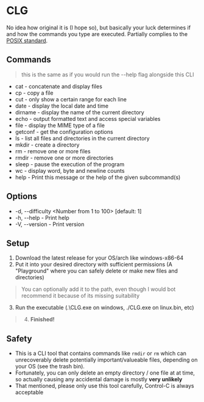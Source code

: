 # CLG
No idea how original it is (I hope so), but basically your luck determines if and how the commands you type are executed.
Partially complies to the [POSIX standard](https://en.wikipedia.org/wiki/POSIX).

## Commands
> this is the same as if you would run the --help flag alongside this CLI
  - cat - concatenate and display files
  - cp - copy a file
  - cut - only show a certain range for each line
  - date -   display the local date and time
  - dirname - display the name of the current directory
  - echo - output formatted text and access special variables
  - file - display the MIME type of a file
  - getconf - get the configuration options
  - ls - list all files and directories in the current directory
  - mkdir - create a directory
  - rm - remove one or more files
  - rmdir - remove one or more directories
  - sleep - pause the execution of the program
  - wc - display word, byte and newline counts
  - help - Print this message or the help of the given subcommand(s)

## Options
-   -d, --difficulty <Number from 1 to 100>  [default: 1]
-   -h, --help - Print help
-   -V, --version - Print version

## Setup
1. Download the latest release for your OS/arch like windows-x86-64
2. Put it into your desired directory with sufficient permissions (A "Playground" where you can safely delete or make new files and directories)
> You can optionally add it to the path, even though I would bot recommend it because of its missing suitability
3. Run the executable (.\CLG.exe on windows, ./CLG.exe on linux.bin, etc)<!-- check this later -->
> 4. **Finished!**

## Safety
- This is a CLI tool that contains commands like `rmdir` or `rm` which can unrecoverably delete potentially important/valueable files, depending on your OS (see the trash bin).
- Fortunately, you can only delete an empty directory / one file at at time, so actually causing any accidental damage is mostly **very unlikely**
- That mentioned, please only use this tool carefully, Control-C is always acceptable
